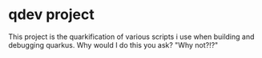 # qdev project

This project is the quarkification of various scripts i use when building and debugging quarkus.  Why would I do this you ask?  "Why not?!?"
